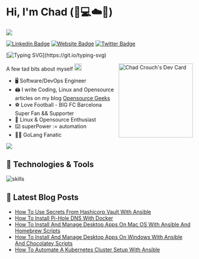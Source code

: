 <!-- source link https://sachinmalhotra.medium.com/do-you-have-a-great-github-readme-b8a59b066d02 -->
<!-- source link https://github.com/warengonzaga  -->
<!-- github profiles readme https://github.com/abhisheknaiidu/awesome-github-profile-readme -->
<!-- emojis markup https://gist.github.com/yeze322/34a8f4a7f8b39ee6d1d4956dcb0fe364 -->

# Hi, I'm Chad (:wave::computer::cloud::penguin:)
![](https://komarev.com/ghpvc/?username=chaddyc)

[![Linkedin Badge](https://img.shields.io/badge/-LinkedIn-0e76a8?style=flat-square&logo=Linkedin&logoColor=white)](https://linkedin.com/in/chaddyc)
[![Website Badge](https://img.shields.io/badge/Website-3b5998?style=flat-square&logo=google-chrome&logoColor=white)](https://opensourcegeeks.net/)
[![Twitter Badge](https://img.shields.io/badge/-Twitter-00acee?style=flat-square&logo=Twitter&logoColor=white)](https://twitter.com/fossgeek)

[![Typing SVG](https://readme-typing-svg.herokuapp.com?font=comfortaa&color=%FFFFFF&size=25&height=40&lines=Nice+to+e-meet+you!;I'm+a+Software/DevOps+Engineer;Opensource+and+Tech+Hobbyist+;Opensource+Blogger;Living+in+The+Cloud!)](https://git.io/typing-svg)

<!-- markdownlint-disable MD033 -->
<a href="https://app.daily.dev/chaddyc"><img src="https://api.daily.dev/devcards/565cf135a405456da2a7710af7970f49.png?r=pja" width="200" align="right" alt="Chad Crouch's Dev Card"/></a>
<!-- markdownlint-enable MD033 -->

A few tad bits about myself <img src="https://emojis.slackmojis.com/emojis/images/1520808873/3643/cool-doge.gif?1520808873" width="20" />

<!-- emoji list https://github.com/ikatyang/emoji-cheat-sheet/blob/master/README.md -->

* 🖥️ Software/DevOps Engineer
* 🖨️ I write Coding, Linux and Opensource articles on my blog <a href="https://opensourcegeeks.net">Opensource Geeks</a>
* ⚽ Love Football - BIG FC Barcelona Super Fan && Supporter
* 🐧 Linux & Opensource Enthusiast
* ⌨️ superPower := automation
* 🧑‍💻 GoLang Fanatic

<p align="left">
  <img src="https://quotes-github-readme.vercel.app/api?type=horizontal&theme=light)](https://github.com/piyushsuthar/github-readme-quotes" />
</p>

## 🔧 Technologies & Tools
<!-- Icons Link https://github.com/tandpfun/skill-icons#icons-list --> 
![skills](https://skillicons.dev/icons?i=linux,docker,kubernetes,git,github,githubactions,bash,go,python,javascript,typescript,cloudflare,nginx,aws,gcp,mysql,postgres,vim,vscode&theme=light)

## 🚀 Latest Blog Posts

<!-- BLOG-POST-LIST:START -->
- [How To Use Secrets From Hashicorp Vault With Ansible](https://opensourcegeeks.net/how-to-use-secrets-from-hashicorp-vault-with-ansible/)
- [How To Install Pi-Hole DNS With Docker](https://opensourcegeeks.net/how-to-install-pi-hole-dns-with-docker/)
- [How To Install And Manage Desktop Apps On Mac OS With Ansible And Homebrew Scripts](https://opensourcegeeks.net/how-to-install-and-manage-desktop-apps-on-macos-with-ansible-and-homebrew-scripts/)
- [How To Install And Manage Desktop Apps On Windows With Ansible And Chocolatey Scripts](https://opensourcegeeks.net/how-to-install-and-manage-desktop-apps-on-windows-with-ansible-and-chocolatey-scripts/)
- [How To Automate A Kubernetes Cluster Setup With Ansible](https://opensourcegeeks.net/how-to-automate-a-kubernetes-cluster-setup-with-ansible/)
<!-- BLOG-POST-LIST:END -->

